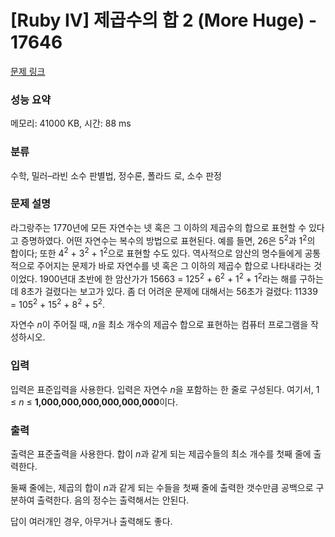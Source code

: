 # [Ruby IV] 제곱수의 합 2 (More Huge) - 17646 

[문제 링크](https://www.acmicpc.net/problem/17646) 

### 성능 요약

메모리: 41000 KB, 시간: 88 ms

### 분류

수학, 밀러–라빈 소수 판별법, 정수론, 폴라드 로, 소수 판정

### 문제 설명

<p>라그랑주는 1770년에 모든 자연수는 넷 혹은 그 이하의 제곱수의 합으로 표현할 수 있다고 증명하였다. 어떤 자연수는 복수의 방법으로 표현된다. 예를 들면, 26은 5<sup>2</sup>과 1<sup>2</sup>의 합이다; 또한 4<sup>2</sup> + 3<sup>2</sup> + 1<sup>2</sup>으로 표현할 수도 있다. 역사적으로 암산의 명수들에게 공통적으로 주어지는 문제가 바로 자연수를 넷 혹은 그 이하의 제곱수 합으로 나타내라는 것이었다. 1900년대 초반에 한 암산가가 15663 = 125<sup>2</sup> + 6<sup>2</sup> + 1<sup>2</sup> + 1<sup>2</sup>라는 해를 구하는데 8초가 걸렸다는 보고가 있다. 좀 더 어려운 문제에 대해서는 56초가 걸렸다: 11339 = 105<sup>2</sup> + 15<sup>2</sup> + 8<sup>2</sup> + 5<sup>2</sup>.</p>

<p>자연수 <em>n</em>이 주어질 때, <em>n</em>을 최소 개수의 제곱수 합으로 표현하는 컴퓨터 프로그램을 작성하시오.</p>

### 입력 

 <p>입력은 표준입력을 사용한다. 입력은 자연수 <em>n</em>을 포함하는 한 줄로 구성된다. 여기서, 1 ≤ <em>n</em> ≤ <strong>1,000,000,000,000,000,000</strong>이다.</p>

### 출력 

 <p>출력은 표준출력을 사용한다. 합이 <em>n</em>과 같게 되는 제곱수들의 최소 개수를 첫째 줄에 출력한다.</p>

<p>둘째 줄에는, 제곱의 합이 <em>n</em>과 같게 되는 수들을 첫째 줄에 출력한 갯수만큼 공백으로 구분하여 출력한다. 음의 정수는 출력해서는 안된다.</p>

<p>답이 여러개인 경우, 아무거나 출력해도 좋다.</p>

